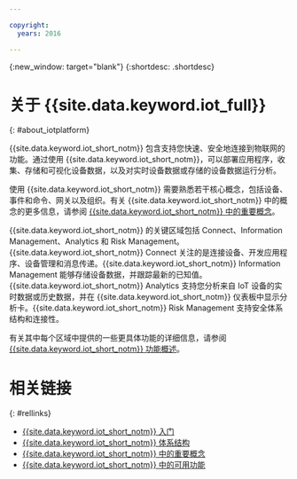 ```yaml
---

copyright:
  years: 2016

---
```


{:new_window: target="blank"}
{:shortdesc: .shortdesc}

# 关于 {{site.data.keyword.iot_full}}
{: #about_iotplatform}

{{site.data.keyword.iot_short_notm}} 包含支持您快速、安全地连接到物联网的功能。通过使用 {{site.data.keyword.iot_short_notm}}，可以部署应用程序，收集、存储和可视化设备数据，以及对实时设备数据或存储的设备数据运行分析。

使用 {{site.data.keyword.iot_short_notm}} 需要熟悉若干核心概念，包括设备、事件和命令、网关以及组织。有关 {{site.data.keyword.iot_short_notm}} 中的概念的更多信息，请参阅 [{{site.data.keyword.iot_short_notm}} 中的重要概念](/iotplatform_overview.html#wwatsoniotplatform_importantconcepts)。

{{site.data.keyword.iot_short_notm}} 的关键区域包括 Connect、Information Management、Analytics 和 Risk Management。{{site.data.keyword.iot_short_notm}} Connect 关注的是连接设备、开发应用程序、设备管理和消息传递。{{site.data.keyword.iot_short_notm}} Information Management 能够存储设备数据，并跟踪最新的已知值。{{site.data.keyword.iot_short_notm}} Analytics 支持您分析来自 IoT 设备的实时数据或历史数据，并在 {{site.data.keyword.iot_short_notm}} 仪表板中显示分析卡。{{site.data.keyword.iot_short_notm}} Risk Management 支持安全体系结构和连接性。

有关其中每个区域中提供的一些更具体功能的详细信息，请参阅 [{{site.data.keyword.iot_short_notm}} 功能概述](/feature_overview.html)。

# 相关链接
{: #rellinks}
* [{{site.data.keyword.iot_short_notm}} 入门](/index.html?pos=2)
* [{{site.data.keyword.iot_short_notm}} 体系结构](/iotplatform_overview.html#watsoniotplatform_architecture)
* [{{site.data.keyword.iot_short_notm}} 中的重要概念](/iotplatform_overview.html#watsoniotplatform_importantconcepts)
* [{{site.data.keyword.iot_short_notm}} 中的可用功能](/feature_overview.html)
